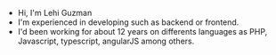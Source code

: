 - Hi, I'm Lehi Guzman
- I'm experienced in developing such as backend or frontend.
- I'd been working for about 12 years on differents languages as PHP, Javascript, typescript, angularJS among others.

